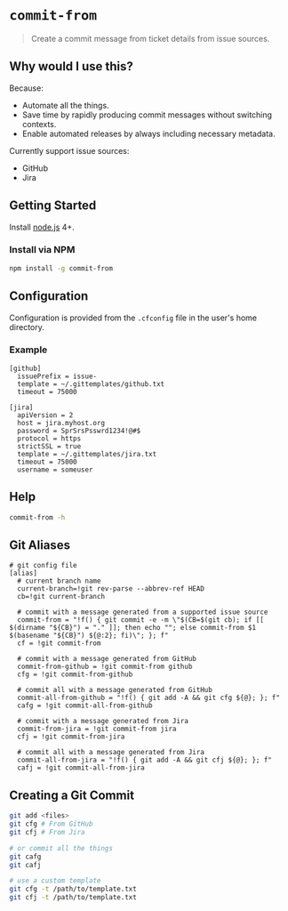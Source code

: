 # `commit-from`

> Create a commit message from ticket details from issue sources.

## Why would I use this?

Because:

* Automate all the things.
* Save time by rapidly producing commit messages without switching contexts.
* Enable automated releases by always including necessary metadata.

Currently support issue sources:

* GitHub
* Jira

## Getting Started

Install [node.js][] 4+.

### Install via NPM

```bash
npm install -g commit-from
```

## Configuration

Configuration is provided from the `.cfconfig` file in the user's home directory.

### Example

```properties
[github]
  issuePrefix = issue-
  template = ~/.gittemplates/github.txt
  timeout = 75000

[jira]
  apiVersion = 2
  host = jira.myhost.org
  password = SprSrsPsswrd1234!@#$
  protocol = https
  strictSSL = true
  template = ~/.gittemplates/jira.txt
  timeout = 75000
  username = someuser
```

## Help

```bash
commit-from -h
```

## Git Aliases

```gitconfig
# git config file
[alias]
  # current branch name
  current-branch=!git rev-parse --abbrev-ref HEAD
  cb=!git current-branch

  # commit with a message generated from a supported issue source
  commit-from = "!f() { git commit -e -m \"$(CB=$(git cb); if [[ $(dirname "${CB}") = "." ]]; then echo ""; else commit-from $1 $(basename "${CB}") ${@:2}; fi)\"; }; f"
  cf = !git commit-from

  # commit with a message generated from GitHub
  commit-from-github = !git commit-from github
  cfg = !git commit-from-github

  # commit all with a message generated from GitHub
  commit-all-from-github = "!f() { git add -A && git cfg ${@}; }; f"
  cafg = !git commit-all-from-github

  # commit with a message generated from Jira
  commit-from-jira = !git commit-from jira
  cfj = !git commit-from-jira

  # commit all with a message generated from Jira
  commit-all-from-jira = "!f() { git add -A && git cfj ${@}; }; f"
  cafj = !git commit-all-from-jira
```

## Creating a Git Commit

```bash
git add <files>
git cfg # From GitHub
git cfj # From Jira

# or commit all the things
git cafg
git cafj

# use a custom template
git cfg -t /path/to/template.txt
git cfj -t /path/to/template.txt
```

[node.js]: https://github.com/nodejs/node-v0.x-archive/wiki/Installing-Node.js-via-package-manager
